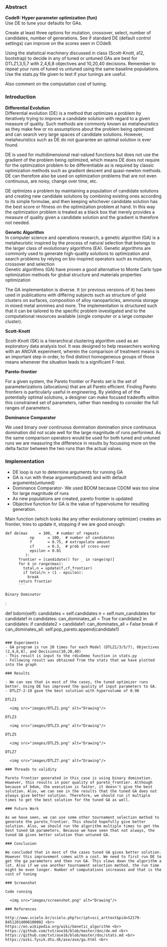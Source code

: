 ### Abstract
**Code9: Hyper parameter optimization (fun)**<br>
Use DE to tune your defaults for GAs.<br>

Create at least three options for mutation, crossover, select, number of candidates, number of generations. See if standard DE (default control settings) can improve on the scores seen in COde9.<br>

Using the statistical machinery discussed in class (Scott-Knott, a12, bootstrap) to decide in any of tuned or untuned GAs are best for DTLZ1,3,5,7 with 2,4,6,8 objectives and 10,20,40 decisions. Remember to repeat your runs of tuned vs untuned using the same baseline populations. Use the stats.py file given to test if your tunings are useful.<br>

Also comment on the computation cost of tuning.<br>

### Introduction

**Differential Evolution**<br>
Differential evolution (DE) is a method that optimizes a problem by iteratively trying to improve a candidate solution with regard to a given measure of quality. Such methods are commonly known as metaheuristics as they make few or no assumptions about the problem being optimized and can search very large spaces of candidate solutions. However, metaheuristics such as DE do not guarantee an optimal solution is ever found.<br>

DE is used for multidimensional real-valued functions but does not use the gradient of the problem being optimized, which means DE does not require for the optimization problem to be differentiable as is required by classic optimization methods such as gradient descent and quasi-newton methods. DE can therefore also be used on optimization problems that are not even continuous, are noisy, change over time, etc.<br>

DE optimizes a problem by maintaining a population of candidate solutions and creating new candidate solutions by combining existing ones according to its simple formulae, and then keeping whichever candidate solution has the best score or fitness on the optimization problem at hand. In this way the optimization problem is treated as a black box that merely provides a measure of quality given a candidate solution and the gradient is therefore not needed.<br>


**Genetic Algorithm**<br>
In computer science and operations research, a genetic algorithm (GA) is a metaheuristic inspired by the process of natural selection that belongs to the larger class of evolutionary algorithms (EA). Genetic algorithms are commonly used to generate high-quality solutions to optimization and search problems by relying on bio-inspired operators such as mutation, crossover and selection<br>
Genetic algorithms (GA) have proven a good alternative to Monte Carlo type optimization methods for global structure and materials properties optimization <br>

The GA implementation is diverse. It (or previous versions of it) has been used in publications with differing subjects such as structure of gold clusters on surfaces, composition of alloy nanoparticles, ammonia storage in mixed metal ammines and more. The implementation is structured such that it can be tailored to the specific problem investigated and to the computational resources available (single computer or a large computer cluster).<br>

**Scott-Knott**<br>

Scott-Knott (SK) is a hierarchical clustering algorithm used as an exploratory data analysis tool. It was designed to help researchers working with an ANOVA experiment, wherein the comparison of treatment means is an important step in order, to find distinct homogeneous groups of those means whenever the situation leads to a significant F-test.<br>

**Pareto-frontier**<br>

For a given system, the Pareto frontier or Pareto set is the set of parameterizations (allocations) that are all Pareto efficient. Finding Pareto frontiers is particularly useful in engineering. By yielding all of the potentially optimal solutions, a designer can make focused tradeoffs within this constrained set of parameters, rather than needing to consider the full ranges of parameters.<br>

**Dominance Comparator**<br>

We used binary over continuous domination domination since continuous domination did not scale well for the large magnitude of runs performed. As the same comparison operators would be used for both tuned and untuned runs we are measuring the difference in results by focussing more on the delta factor between the two runs than the actual values. <br>


### Implementation

- DE loop is run to determine arguments for running GA
- GA is run with these arguments(tuned) and with default arguments(untuned)
- Dominance Comparator- We used BDOM because CDOM was too slow for large magnitude of runs
- As new populations are created, pareto frontier is updated
- Objective function for GA is the value of hypervolume for resulting generation.

Main function (which looks like any other evolutionary optimizer) creates an frontier, tries to update it, stopping if we are good enough:

```
def de(max     = 100,  # number of repeats 
           np      = 100,  # number of candidates
           f       = 0.75, # extrapolate amount
           cf      = 0.3,  # prob of cross-over 
           epsilon = 0.01
         ):
      frontier = [candidate() for _ in range(np)] 
      for k in range(max):
        total,n = update(f,cf,frontier)
        if total/n > (1 - epsilon): 
          break
      return frontier
      ```
      
Binary Dominator

```
:

def bdom(self):
    candidates = self.candidates
        n = self.num_candidates
        for candidate1 in candidates:
            can_dominates_all = True
            for candidate2 in candidates:
                if candidate2 > candidate1:
                    can_dominates_all = False
                    break
            if can_dominates_all:
                self.pop_pareto.append(candidate1)        

```

### Experiments
- GA program is run 20 times for each Model (DTLZ1/3/5/7), Objectives (2,4,6,8), and Decisions(10,20,40)
- This result is input to the rdivDemo function in stats.py
- Following result was obtained from the stats that we have plotted into the graph

### Results

- We can see that in most of the cases, the tuned optimizer runs better. Using DE has improved the quality of input parameters to GA. 
- DTLZ7-2-10 gave the best solution with hypervolume of 0.98

DTLZ1

  <img src="images/DTLZ1.png" alt="Drawing"/>
  
DTLZ3

  <img src="images/DTLZ3.png" alt="Drawing"/>
  
DTLZ5

  <img src="images/DTLZ5.png" alt="Drawing"/>
  
DTLZ7

  <img src="images/DTLZ7.png" alt="Drawing"/>
  
### Threads to validity

Pareto frontier generated in this case is using binary domination. However, this results in poor quality of pareto_frontier. Although because of bdom, the execution is faster, it doesn't give the best solution. Also, we can see in the results that the tuned GA does not always give better solution. Therefore, we should run it multiple times to get the best solution for the tuned GA as well.

### Future Work

As we have seen, we can use some other tournament selection method to generate the pareto_frontier. This should hopefully give better solution. Also, we should run the algorithm multiple times to get the best tuned GA parameters. Because we have seen that not always, the tuned GA gives better solution than untuned GA.

### Conclusion

We concluded that in most of the cases tuned GA gives better solution. However this improvement comes with a cost. We need to first run DE to get the ga parameters and then run GA. This slows down the algorithm a lot. Also if we use another tournament selection method, the run time might be even longer. Number of computations increases and that is the cost of tuning

### Screenshot

Code running

  <img src="images/screenshot.png" alt="Drawing"/>
  
### References

http://www.scielo.br/scielo.php?script=sci_arttext&pid=S2179-84512014000100002 <br>
https://en.wikipedia.org/wiki/Genetic_algorithm <br>
https://github.com/txt/ase16/blob/master/doc/de.md <br>
https://github.com/txt/ase16/blob/master/doc/stats.md <br>
https://wiki.fysik.dtu.dk/ase/ase/ga.html <br>
